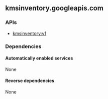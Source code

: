 ## kmsinventory.googleapis.com

### APIs

* [ kmsinventory:v1 ]( https://kmsinventory.googleapis.com/$discovery/rest?version=v1 )

### Dependencies

#### Automatically enabled services

None

#### Reverse dependencies

None
